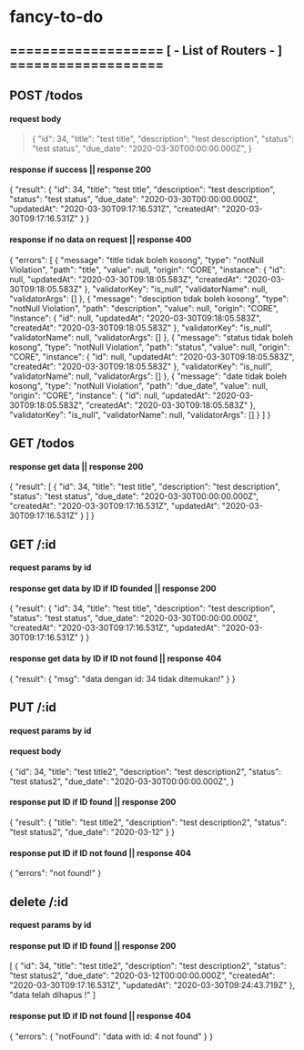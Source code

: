 # fancy-to-do
## =================== [ - List of Routers - ] ===================
## POST /todos
#### request body 
>  {
    "id": 34,
    "title": "test title",
    "description": "test description",
    "status": "test status",
    "due_date": "2020-03-30T00:00:00.000Z",
  }

#### response if success || response 200
  {
    "result": {
      "id": 34,
      "title": "test title",
      "description": "test description",
      "status": "test status",
      "due_date": "2020-03-30T00:00:00.000Z",
      "updatedAt": "2020-03-30T09:17:16.531Z",
      "createdAt": "2020-03-30T09:17:16.531Z"
    }
  }
#### response if no data on request || response 400
  {
    "errors": [
      {
        "message": "title tidak boleh kosong",
        "type": "notNull Violation",
        "path": "title",
        "value": null,
        "origin": "CORE",
        "instance": {
          "id": null,
          "updatedAt": "2020-03-30T09:18:05.583Z",
          "createdAt": "2020-03-30T09:18:05.583Z"
        },
        "validatorKey": "is_null",
        "validatorName": null,
        "validatorArgs": []
      },
      {
        "message": "desciption tidak boleh kosong",
        "type": "notNull Violation",
        "path": "description",
        "value": null,
        "origin": "CORE",
        "instance": {
          "id": null,
          "updatedAt": "2020-03-30T09:18:05.583Z",
          "createdAt": "2020-03-30T09:18:05.583Z"
        },
        "validatorKey": "is_null",
        "validatorName": null,
        "validatorArgs": []
      },
      {
        "message": "status tidak boleh kosong",
        "type": "notNull Violation",
        "path": "status",
        "value": null,
        "origin": "CORE",
        "instance": {
          "id": null,
          "updatedAt": "2020-03-30T09:18:05.583Z",
          "createdAt": "2020-03-30T09:18:05.583Z"
        },
        "validatorKey": "is_null",
        "validatorName": null,
        "validatorArgs": []
      },
      {
        "message": "date tidak boleh kosong",
        "type": "notNull Violation",
        "path": "due_date",
        "value": null,
        "origin": "CORE",
        "instance": {
          "id": null,
          "updatedAt": "2020-03-30T09:18:05.583Z",
          "createdAt": "2020-03-30T09:18:05.583Z"
        },
        "validatorKey": "is_null",
        "validatorName": null,
        "validatorArgs": []
      }
    ]
  }

## GET /todos
#### response get data || response 200
  {
    "result": [
      {
        "id": 34,
        "title": "test title",
        "description": "test description",
        "status": "test status",
        "due_date": "2020-03-30T00:00:00.000Z",
        "createdAt": "2020-03-30T09:17:16.531Z",
        "updatedAt": "2020-03-30T09:17:16.531Z"
      }
    ]
  }

## GET /:id
#### request params by id
#### response get data by ID if ID founded || response 200
  {
    "result": {
      "id": 34,
      "title": "test title",
      "description": "test description",
      "status": "test status",
      "due_date": "2020-03-30T00:00:00.000Z",
      "createdAt": "2020-03-30T09:17:16.531Z",
      "updatedAt": "2020-03-30T09:17:16.531Z"
    }
  }

#### response get data by ID if ID not found || response 404
  {
    "result": {
      "msg": "data dengan id: 34 tidak ditemukan!"
    }
  }

## PUT /:id
#### request params by id
#### request body 
  {
    "id": 34,
    "title": "test title2",
    "description": "test description2",
    "status": "test status2",
    "due_date": "2020-03-30T00:00:00.000Z",
  }
#### response put ID if ID found || response 200
  {
    "result": {
      "title": "test title2",
      "description": "test description2",
      "status": "test status2",
      "due_date": "2020-03-12"
    }
  }
#### response put ID if ID not found || response 404
  {
    "errors": "not found!"
  }

## delete /:id
#### request params by id
#### response put ID if ID found || response 200
  [
    {
      "id": 34,
      "title": "test title2",
      "description": "test description2",
      "status": "test status2",
      "due_date": "2020-03-12T00:00:00.000Z",
      "createdAt": "2020-03-30T09:17:16.531Z",
      "updatedAt": "2020-03-30T09:24:43.719Z"
    },
    "data telah dihapus !"
  ]

#### response put ID if ID not found || response 404
  {
    "errors": {
      "notFound": "data with id: 4 not found"
    }
  }
